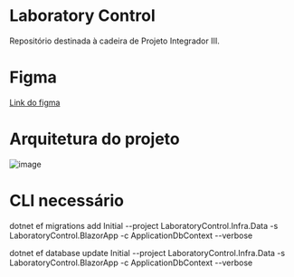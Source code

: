 # Laboratory Control
Repositório destinada à cadeira de Projeto Integrador III.

# Figma
[Link do figma](https://www.figma.com/file/W1Eo6fM6IcUvCbVwomsApz/Laboratory-Control?type=design&node-id=0-1&mode=design&t=vvdwZbHmEQLEA02V-0)

# Arquitetura do projeto
![image](https://github.com/reinaldosales/laboratory-control/assets/86421180/7814f94c-8f10-4d59-a5d3-ad568ff10f25)

# CLI necessário

dotnet ef migrations add Initial --project LaboratoryControl.Infra.Data -s LaboratoryControl.BlazorApp -c ApplicationDbContext --verbose

dotnet ef database update Initial --project LaboratoryControl.Infra.Data -s LaboratoryControl.BlazorApp -c ApplicationDbContext --verbose

